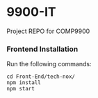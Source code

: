 # 9900-IT
Project REPO for COMP9900

### Frontend Installation

Run the following commands:

```
cd Front-End/tech-nox/
npm install
npm start

```
